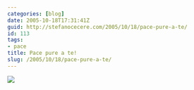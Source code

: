 ```yaml
---
categories: [blog]
date: 2005-10-18T17:31:41Z
guid: http://stefanocecere.com/2005/10/18/pace-pure-a-te/
id: 113
tags:
- pace
title: Pace pure a te!
slug: /2005/10/18/pace-pure-a-te/
---
```


![](/wp-content/pace_pure_a_te.jpg)